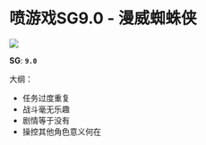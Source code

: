 # 喷游戏SG9.0 - 漫威蜘蛛侠

![](https://www.colorgamer.com/usr/uploads/2019/07/1782787085.jpg)

**SG**: **`9.0`**

大纲：

+ 任务过度重复
+ 战斗毫无乐趣
+ 剧情等于没有
+ 操控其他角色意义何在

